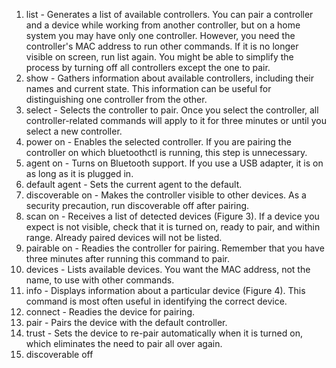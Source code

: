 1. list - Generates a list of available controllers. You can pair a controller and a device while working from another controller, but on a home system you may have only one controller. However, you need the controller's MAC address to run other commands. If it is no longer visible on screen, run list again. You might be able to simplify the process by turning off all controllers except the one to pair.
2. show - Gathers information about available controllers, including their names and current state. This information can be useful for distinguishing one controller from the other.
3. select <CONTROLLER-MAC-ADDRESS> - Selects the controller to pair. Once you select the controller, all controller-related commands will apply to it for three minutes or until you select a new controller.
4. power on - Enables the selected controller. If you are pairing the controller on which bluetoothctl is running, this step is unnecessary.
5. agent on - Turns on Bluetooth support. If you use a USB adapter, it is on as long as it is plugged in.
6. default agent - Sets the current agent to the default.
7. discoverable on - Makes the controller visible to other devices. As a security precaution, run discoverable off after pairing.
8. scan on - Receives a list of detected devices (Figure 3). If a device you expect is not visible, check that it is turned on, ready to pair, and within range. Already paired devices will not be listed.
9. pairable on - Readies the controller for pairing. Remember that you have three minutes after running this command to pair.
10. devices - Lists available devices. You want the MAC address, not the name, to use with other commands.
11. info <DEVICE-MAC-ADDRESS> - Displays information about a particular device (Figure 4). This command is most often useful in identifying the correct device.
12. connect <DEVICE-MAC-ADDRESS> - Readies the device for pairing.
13. pair <DEVICE-MAC-ADDRESS> - Pairs the device with the default controller.
14. trust <DEVICE-MAC-ADDRESS> - Sets the device to re-pair automatically when it is turned on, which eliminates the need to pair all over again.
15. discoverable off
